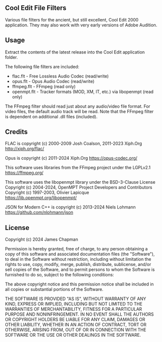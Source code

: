 Cool Edit File Filters
----------------------
Various file filters for the ancient, but still excellent, Cool Edit 2000 application.
They may also work with very early versions of Adobe Audition.


Usage
-----
Extract the contents of the latest release into the Cool Edit application folder.

The following file filters are included:
- flac.flt - Free Lossless Audio Codec (read/write)
- opus.flt - Opus Audio Codec (read/write)
- ffmpeg.flt - FFmpeg (read only)
- openmpt.flt - Tracker formats (MOD, XM, IT, etc.) via libopenmpt (read only)

The FFmpeg filter should read just about any audio/video file format.
For video files, the default audio track will be read.
Note that the FFmpeg filter is dependent on additional .dll files (included).


Credits
-------
FLAC is copyright (c) 2000-2009 Josh Coalson, 2011-2023 Xiph.Org
http://xiph.org/flac/

Opus is copyright (c) 2011-2024 Xiph.Org
https://opus-codec.org/

This software uses libraries from the FFmpeg project under the LGPLv2.1
https://ffmpeg.org/

This software uses the libopenmpt library under the BSD-3-Clause License
Copyright (c) 2004-2024, OpenMPT Project Developers and Contributors
Copyright (c) 1997-2003, Olivier Lapicque
https://lib.openmpt.org/libopenmpt/

JSON for Modern C++ is copyright (c) 2013-2024 Niels Lohmann
https://github.com/nlohmann/json

License
-------
Copyright (c) 2024 James Chapman

Permission is hereby granted, free of charge, to any person obtaining a copy
of this software and associated documentation files (the "Software"), to deal
in the Software without restriction, including without limitation the rights
to use, copy, modify, merge, publish, distribute, sublicense, and/or sell
copies of the Software, and to permit persons to whom the Software is
furnished to do so, subject to the following conditions:

The above copyright notice and this permission notice shall be included in all
copies or substantial portions of the Software.

THE SOFTWARE IS PROVIDED "AS IS", WITHOUT WARRANTY OF ANY KIND, EXPRESS OR
IMPLIED, INCLUDING BUT NOT LIMITED TO THE WARRANTIES OF MERCHANTABILITY,
FITNESS FOR A PARTICULAR PURPOSE AND NONINFRINGEMENT. IN NO EVENT SHALL THE
AUTHORS OR COPYRIGHT HOLDERS BE LIABLE FOR ANY CLAIM, DAMAGES OR OTHER
LIABILITY, WHETHER IN AN ACTION OF CONTRACT, TORT OR OTHERWISE, ARISING FROM,
OUT OF OR IN CONNECTION WITH THE SOFTWARE OR THE USE OR OTHER DEALINGS IN THE
SOFTWARE.
